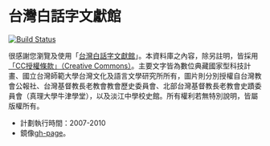 # 台灣白話字文獻館
[![Build Status](https://travis-ci.org/Taiwanese-Corpus/Khin-hoan_2015_pojbh.svg?branch=master)](https://travis-ci.org/Taiwanese-Corpus/Khin-hoan_2015_pojbh)

很感謝您瀏覽及使用「[台灣白話字文獻館](http://pojbh.lib.ntnu.edu.tw/script/news-p0.htm)」。本資料庫之內容，除另註明，皆採用[「CC授權條款」（Creative Commons）](http://creativecommons.org.tw/)。主要文字皆為數位典藏國家型科技計畫、國立台灣師範大學台灣文化及語言文學研究所所有，圖片則分別授權自台灣教會公報社、台灣基督教長老教會教會歷史委員會、北部台灣基督教長老教會史蹟委員會（真理大學牛津學堂），以及淡江中學校史館。所有權利若無特別說明，皆屬版權所有。

- 計劃執行時間：2007-2010
- 鏡像[gh-page](https://taiwanese-corpus.github.io/Khin-hoan_2010_pojbh/)。

